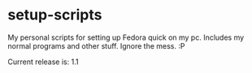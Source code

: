 # setup-scripts
My personal scripts for setting up Fedora quick on my pc.
Includes my normal programs and other stuff. Ignore the mess. :P

Current release is: 1.1
